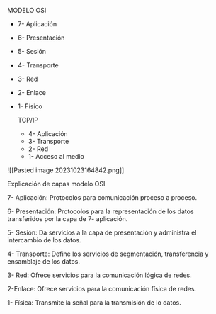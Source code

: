 MODELO OSI
+ 7- Aplicación
+ 6- Presentación
+ 5- Sesión
+ 4- Transporte
+ 3- Red
+ 2- Enlace
+ 1- Físico
  
  TCP/IP
  + 4- Aplicación
  + 3- Transporte
  + 2- Red
  + 1- Acceso al medio

![[Pasted image 20231023164842.png]]


Explicación de capas modelo OSI

7- Aplicación: Protocolos para comunicación proceso a proceso.

6- Presentación: Protocolos para la representación de los datos transferidos por la capa de 7- aplicación.

5- Sesión: Da servicios a la capa de presentación y administra el intercambio de los datos.

4- Transporte: Define los servicios de segmentación, transferencia y ensamblaje de los datos.

3- Red: Ofrece servicios para la comunicación  lógica de redes.

2-Enlace: Ofrece servicios para la comunicación física de redes.

1- Física: Transmite la señal para la transmisión de lo datos.
